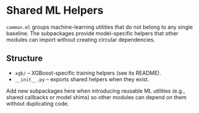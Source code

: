 # Shared ML Helpers

`common.ml` groups machine-learning utilities that do not belong to any single
baseline. The subpackages provide model-specific helpers that other modules can
import without creating circular dependencies.

## Structure

- `xgb/` – XGBoost-specific training helpers (see its README).
- `__init__.py` – exports shared helpers when they exist.

Add new subpackages here when introducing reusable ML utilities (e.g., shared
callbacks or model shims) so other modules can depend on them without duplicating code.
